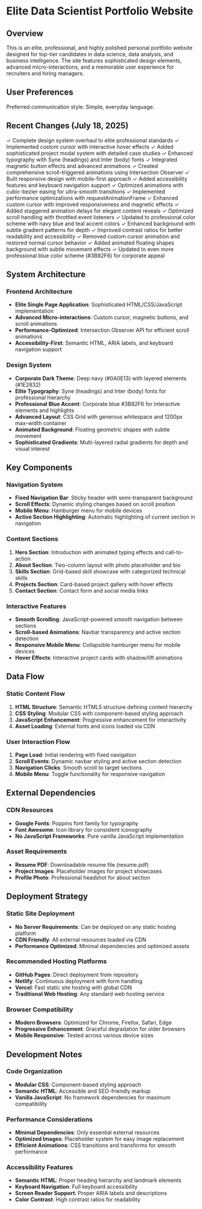 # Elite Data Scientist Portfolio Website

## Overview

This is an elite, professional, and highly polished personal portfolio website designed for top-tier candidates in data science, data analysis, and business intelligence. The site features sophisticated design elements, advanced micro-interactions, and a memorable user experience for recruiters and hiring managers.

## User Preferences

Preferred communication style: Simple, everyday language.

## Recent Changes (July 18, 2025)

✓ Complete design system overhaul to elite professional standards
✓ Implemented custom cursor with interactive hover effects
✓ Added sophisticated project modal system with detailed case studies
✓ Enhanced typography with Syne (headings) and Inter (body) fonts
✓ Integrated magnetic button effects and advanced animations
✓ Created comprehensive scroll-triggered animations using Intersection Observer
✓ Built responsive design with mobile-first approach
✓ Added accessibility features and keyboard navigation support
✓ Optimized animations with cubic-bezier easing for ultra-smooth transitions
✓ Implemented performance optimizations with requestAnimationFrame
✓ Enhanced custom cursor with improved responsiveness and magnetic effects
✓ Added staggered animation delays for elegant content reveals
✓ Optimized scroll handling with throttled event listeners
✓ Updated to professional color scheme with navy blue and teal accent colors
✓ Enhanced background with subtle gradient patterns for depth
✓ Improved contrast ratios for better readability and accessibility
✓ Removed custom cursor animation and restored normal cursor behavior
✓ Added animated floating shapes background with subtle movement effects
✓ Updated to even more professional blue color scheme (#3B82F6) for corporate appeal

## System Architecture

### Frontend Architecture
- **Elite Single Page Application**: Sophisticated HTML/CSS/JavaScript implementation
- **Advanced Micro-interactions**: Custom cursor, magnetic buttons, and scroll animations
- **Performance-Optimized**: Intersection Observer API for efficient scroll animations
- **Accessibility-First**: Semantic HTML, ARIA labels, and keyboard navigation support

### Design System
- **Corporate Dark Theme**: Deep navy (#0A0E13) with layered elements (#1E2832)
- **Elite Typography**: Syne (headings) and Inter (body) fonts for professional hierarchy
- **Professional Blue Accent**: Corporate blue #3B82F6 for interactive elements and highlights
- **Advanced Layout**: CSS Grid with generous whitespace and 1200px max-width container
- **Animated Background**: Floating geometric shapes with subtle movement
- **Sophisticated Gradients**: Multi-layered radial gradients for depth and visual interest

## Key Components

### Navigation System
- **Fixed Navigation Bar**: Sticky header with semi-transparent background
- **Scroll Effects**: Dynamic styling changes based on scroll position
- **Mobile Menu**: Hamburger menu for mobile devices
- **Active Section Highlighting**: Automatic highlighting of current section in navigation

### Content Sections
1. **Hero Section**: Introduction with animated typing effects and call-to-action
2. **About Section**: Two-column layout with photo placeholder and bio
3. **Skills Section**: Grid-based skill showcase with categorized technical skills
4. **Projects Section**: Card-based project gallery with hover effects
5. **Contact Section**: Contact form and social media links

### Interactive Features
- **Smooth Scrolling**: JavaScript-powered smooth navigation between sections
- **Scroll-based Animations**: Navbar transparency and active section detection
- **Responsive Mobile Menu**: Collapsible hamburger menu for mobile devices
- **Hover Effects**: Interactive project cards with shadow/lift animations

## Data Flow

### Static Content Flow
1. **HTML Structure**: Semantic HTML5 structure defining content hierarchy
2. **CSS Styling**: Modular CSS with component-based styling approach
3. **JavaScript Enhancement**: Progressive enhancement for interactivity
4. **Asset Loading**: External fonts and icons loaded via CDN

### User Interaction Flow
1. **Page Load**: Initial rendering with fixed navigation
2. **Scroll Events**: Dynamic navbar styling and active section detection
3. **Navigation Clicks**: Smooth scroll to target sections
4. **Mobile Menu**: Toggle functionality for responsive navigation

## External Dependencies

### CDN Resources
- **Google Fonts**: Poppins font family for typography
- **Font Awesome**: Icon library for consistent iconography
- **No JavaScript Frameworks**: Pure vanilla JavaScript implementation

### Asset Requirements
- **Resume PDF**: Downloadable resume file (resume.pdf)
- **Project Images**: Placeholder images for project showcases
- **Profile Photo**: Professional headshot for about section

## Deployment Strategy

### Static Site Deployment
- **No Server Requirements**: Can be deployed on any static hosting platform
- **CDN Friendly**: All external resources loaded via CDN
- **Performance Optimized**: Minimal dependencies and optimized assets

### Recommended Hosting Platforms
- **GitHub Pages**: Direct deployment from repository
- **Netlify**: Continuous deployment with form handling
- **Vercel**: Fast static site hosting with global CDN
- **Traditional Web Hosting**: Any standard web hosting service

### Browser Compatibility
- **Modern Browsers**: Optimized for Chrome, Firefox, Safari, Edge
- **Progressive Enhancement**: Graceful degradation for older browsers
- **Mobile Responsive**: Tested across various device sizes

## Development Notes

### Code Organization
- **Modular CSS**: Component-based styling approach
- **Semantic HTML**: Accessible and SEO-friendly markup
- **Vanilla JavaScript**: No framework dependencies for maximum compatibility

### Performance Considerations
- **Minimal Dependencies**: Only essential external resources
- **Optimized Images**: Placeholder system for easy image replacement
- **Efficient Animations**: CSS transitions and transforms for smooth performance

### Accessibility Features
- **Semantic HTML**: Proper heading hierarchy and landmark elements
- **Keyboard Navigation**: Full keyboard accessibility
- **Screen Reader Support**: Proper ARIA labels and descriptions
- **Color Contrast**: High contrast ratios for readability